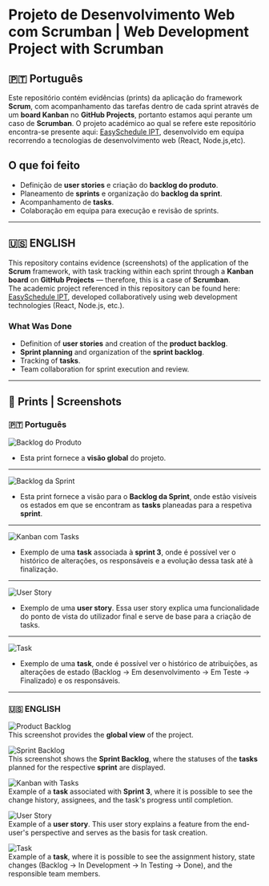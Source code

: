 
# Projeto de Desenvolvimento Web com Scrumban | Web Development Project with Scrumban

## 🇵🇹 Português
Este repositório contém evidências (prints) da aplicação do framework **Scrum**, com acompanhamento das tarefas dentro de cada sprint através de um **board Kanban** no **GitHub Projects**, portanto estamos aqui perante um caso de **Scrumban**. O projeto académico ao qual se refere este repositório encontra-se presente aqui: [EasySchedule IPT](https://github.com/iptomar/2025-Team-D-Repository), desenvolvido em equipa recorrendo a tecnologias de desenvolvimento web (React, Node.js,etc).

## O que foi feito
- Definição de **user stories** e criação do **backlog do produto**.
- Planeamento de **sprints** e organização do **backlog da sprint**.
- Acompanhamento de **tasks**.
- Colaboração em equipa para execução e revisão de sprints.


*******************************

## 🇺🇸 ENGLISH
This repository contains evidence (screenshots) of the application of the **Scrum** framework, with task tracking within each sprint through a **Kanban board** on **GitHub Projects** — therefore, this is a case of **Scrumban**.  
The academic project referenced in this repository can be found here: [EasySchedule IPT](https://github.com/iptomar/2025-Team-D-Repository), developed collaboratively using web development technologies (React, Node.js, etc.).

### What Was Done
- Definition of **user stories** and creation of the **product backlog**.
- **Sprint planning** and organization of the **sprint backlog**.
- Tracking of **tasks**.
- Team collaboration for sprint execution and review.

*******************************



## 📸 Prints | Screenshots

### 🇵🇹 Português
![Backlog do Produto](prints/backlog-produto.png)
- Esta print fornece a **visão global** do projeto.
*******************************

![Backlog da Sprint](prints/backlog-sprint.png)
- Esta print fornece a visão para o **Backlog da Sprint**, onde estão visíveis os estados em que se encontram as **tasks** planeadas para a respetiva **sprint**.
************************

![Kanban com Tasks](prints/Task-Adicionar-export-para-PDF-Excel.png)
- Exemplo de uma **task** associada à **sprint 3**, onde é possível ver o histórico de alterações, os responsáveis e a evolução dessa task até à finalização.
*******************************

![User Story](prints/user-storie.png)
- Exemplo de uma **user story**. Essa user story explica uma funcionalidade do ponto de vista do utilizador final e serve de base para a criação de tasks.
*******************************

![Task](prints/Task.png)
- Exemplo de uma **task**, onde é possível ver o histórico de atribuições, as alterações de estado (Backlog → Em desenvolvimento → Em Teste → Finalizado) e os responsáveis.

*******************************
### 🇺🇸 ENGLISH
![Product Backlog](prints/backlog-produto.png)  
This screenshot provides the **global view** of the project.

![Sprint Backlog](prints/backlog-sprint.png)  
This screenshot shows the **Sprint Backlog**, where the statuses of the **tasks** planned for the respective **sprint** are displayed.

![Kanban with Tasks](prints/Task-Adicionar-export-para-PDF-Excel.png)  
Example of a **task** associated with **Sprint 3**, where it is possible to see the change history, assignees, and the task's progress until completion.

![User Story](prints/user-storie.png)  
Example of a **user story**. This user story explains a feature from the end-user's perspective and serves as the basis for task creation.

![Task](prints/Task.png)  
Example of a **task**, where it is possible to see the assignment history, state changes (Backlog → In Development → In Testing → Done), and the responsible team members.

